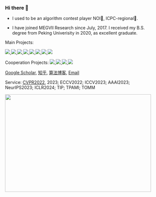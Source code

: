 ### Hi there 👋

- I used to be an algorithm contest player NOI🥈, ICPC-regional🏅️. 

- I have joined MEGVII Research since July, 2017. I received my B.S. degree from Peking Univerisity in 2020, as excellent graduate. 

Main Projects: 

<a href="https://github.com/megvii-research/ECCV2022-RIFE">
<img src="https://img.shields.io/github/stars/megvii-research/ECCV2022-RIFE?label=RIFE2021&color=red" />
</a>
<a href="https://github.com/hzwer/Awesome-Optical-Flow">
<img src="https://img.shields.io/github/stars/hzwer/Awesome-Optical-Flow?label=AwesomeFlow&color=orange" />
</a>
<a href="https://github.com/hzwer/Practical-RIFE">
<img src="https://img.shields.io/github/stars/hzwer/Practical-RIFE?label=Prac-RIFE&color=orange" />
</a>
<a href="https://github.com/megvii-research/ICCV2019-LearningToPaint">
<img src="https://img.shields.io/github/stars/megvii-research/ICCV2019-LearningToPaint?label=Paint2019&color=red" />
</a>
<a href="https://github.com/megvii-research/NIPS2017-LearningToRunACE">
<img src="https://img.shields.io/github/stars/megvii-research/NIPS2017-LearningToRunACE?label=Run2017&color=orange" />
</a>
<a href="https://github.com/hzwer/ShareOI"><img src="https://img.shields.io/github/stars/hzwer/ShareOI?label=ShareOI&color=red" />
</a>
<a href="https://github.com/hzwer/termdic">
<img src="https://img.shields.io/github/stars/hzwer/termdic?label=termdic&color=yellow" />
</a>
<a href="https://github.com/megvii-research/WACV2024-SAFA">
<img src="https://img.shields.io/github/stars/megvii-research/WACV2024-SAFA?label=SAFA2024&color=red" />
</a>

Cooperation Projects:  <a href="https://github.com/megvii-research/CVPR2023-DMVFN">
<img src="https://img.shields.io/github/stars/megvii-research/CVPR2023-DMVFN?label=DMVFN2023&color=orange" />
</a>
<a href="https://github.com/megvii-research/CoNR">
<img src="https://img.shields.io/github/stars/megvii-research/CoNR?label=CoNR2022&color=orange" />
</a>
<a href="https://github.com/megvii-research/MM2022-ViCoPerceptualHeadGeneration">
<img src="https://img.shields.io/github/stars/megvii-research/MM2022-ViCoPerceptualHeadGeneration?label=Head2022&color=yellow" />
</a>
<a href="https://github.com/caozixuan/NeurIPS2021-ML4CO-KIDA">
<img src="https://img.shields.io/github/stars/caozixuan/NeurIPS2021-ML4CO-KIDA?label=KIDA2021&color=yellow" />
</a>

[Google Scholar](https://scholar.google.com/citations?user=zJEkaG8AAAAJ&hl=en), [知乎](https://www.zhihu.com/people/hzwer), [算法博客](http://hzwer.com), [Email](mailto:hzwer@pku.edu.cn)

Service: [CVPR2022](https://cvpr2022.thecvf.com/all-reviewers), 2023; ECCV2022; ICCV2023; AAAI2023; NeurIPS2023; ICLR2024; TIP; TPAMI; TOMM

<img src="https://api.star-history.com/svg?repos=hzwer/ShareOI,megvii-research/ICCV2019-LearningToPaint,megvii-research/ECCV2022-RIFE,megvii-research/CoNR&type=Date" height="320" width="480" />


<!--
**hzwer/hzwer** is a ✨ _special_ ✨ repository because its `README.md` (this file) appears on your GitHub profile.

Here are some ideas to get you started:

- 🔭 I’m currently working on ...
- 🌱 I’m currently learning ...
- 👯 I’m looking to collaborate on ...
- 🤔 I’m looking for help with ...
- 💬 Ask me about ...
- 📫 How to reach me: ...
- 😄 Pronouns: ...
- ⚡ Fun fact: ...
-->
